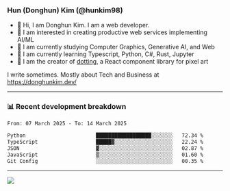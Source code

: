 ### Hun (Donghun) Kim (@hunkim98)

- 👋 Hi, I am Donghun Kim. I am a web developer. 
- 🤔 I am interested in creating productive web services implementing AI/ML
- 🔭 I am currently studying Computer Graphics, Generative AI, and Web 
- 🌱 I am currently learning Typescript, Python, C#, Rust, Jupyter
- 🎨 I am the creator of [dotting](https://github.com/hunkim98/dotting), a React component library for pixel art

I write sometimes. Mostly about Tech and Business at https://donghunkim.dev/

---
### 📊 Recent development breakdown
<!--START_SECTION:waka-->

```txt
From: 07 March 2025 - To: 14 March 2025

Python                       ██████████████████░░░░░░░   72.34 %
TypeScript                   █████▓░░░░░░░░░░░░░░░░░░░   22.24 %
JSON                         ▓░░░░░░░░░░░░░░░░░░░░░░░░   02.87 %
JavaScript                   ▒░░░░░░░░░░░░░░░░░░░░░░░░   01.60 %
Git Config                   ░░░░░░░░░░░░░░░░░░░░░░░░░   00.35 %
```

<!--END_SECTION:waka-->
---

<!-- <div align='center'> -->
  <img align="center" src="https://github-readme-stats.vercel.app/api?username=hunkim98&theme=dark&show_icons=true"/>
<!-- </div> -->
<!--
**hunkim98/hunkim98** is a ✨ _special_ ✨ repository because its `README.md` (this file) appears on your GitHub profile.

Here are some ideas to get you started:

- 🔭 I’m currently working on ...
- 🌱 I’m currently learning ...
- 👯 I’m looking to collaborate on ...
- 🤔 I’m looking for help with ...
- 💬 Ask me about ...
- 📫 How to reach me: ...
- 😄 Pronouns: ...
- ⚡ Fun fact: ...
-->
